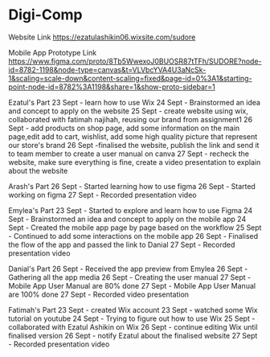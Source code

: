 # Digi-Comp

Website Link
https://ezatulashikin06.wixsite.com/sudore

Mobile App Prototype Link
https://www.figma.com/proto/8Tb5WwexoJ0BUOSR87tTFh/SUDORE?node-id=8782-1198&node-type=canvas&t=VLVbcYVA4U3aNcSk-1&scaling=scale-down&content-scaling=fixed&page-id=0%3A1&starting-point-node-id=8782%3A1198&share=1&show-proto-sidebar=1

Ezatul's Part
23 Sept - learn how to use Wix
24 Sept - Brainstormed an idea and concept to apply on the website
25 Sept - create website using wix, collaborated with fatimah najihah, reusing our brand from assignment1
26 Sept - add products on shop page, add some information on the main page,edit add to cart, wishlist, add some high quality picture that represent our store's brand
26 Sept -finalised the website, publish the link and send it to team member to create a user manual on canva
27 Sept - recheck the website, make sure everything is fine, create a video presentation to explain about the website 

Arash's Part
26 Sept - Started learning how to use figma
26 Sept - Started working on figma 
27 Sept - Recorded presentation video

Emylea's Part
23 Sept - Started to explore and learn how to use Figma 
24 Sept - Brainstormed an idea and concept to apply on the mobile app
24 Sept - Created the mobile app page by page based on the workflow
25 Sept - Continued to add some interactions on the mobile app
26 Sept - Finalised the flow of the app and passed the link to Danial
27 Sept - Recorded presentation video

Danial's Part
26 Sept - Received the app preview from Emylea
26 Sept - Gathering all the app media
26 Sept - Creating the user manual
27 Sept - Mobile App User Manual are 80% done
27 Sept - Mobile App User Manual are 100% done
27 Sept - Recorded video presentation

Fatimah's Part
23 Sept - created Wix account
23 Sept - watched some Wix tutorial on youtube
24 Sept - Trying to figure out how to use Wix
25 Sept - collaborated with Ezatul Ashikin on Wix
26 Sept - continue editing Wix until finalised version
26 Sept - notify Ezatul about the finalised website
27 Sept - Recorded presentation video
